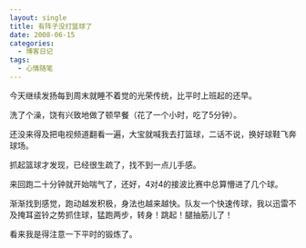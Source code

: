 ```yaml
---
layout: single
title: 有阵子没打篮球了
date: 2008-06-15
categories:
  - 博客日记
tags:
  - 心情随笔
---
```


今天继续发扬每到周末就睡不着觉的光荣传统，比平时上班起的还早。

洗了个澡，饶有兴致地做了顿早餐（花了一个小时，吃了5分钟）。

还没来得及把电视频道翻看一遍，大宝就喊我去打篮球，二话不说，换好球鞋飞奔球场。

抓起篮球才发现，已经很生疏了，找不到一点儿手感。

来回跑二十分钟就开始喘气了，还好，4对4的接波比赛中总算懵进了几个球。

渐渐找到感觉，跑动越发积极，身法也越来越快。队友一个快速传球，我以迅雷不及掩耳盗铃之势抓住球，猛跑两步，转身！跳起！腿抽筋儿了！

看来我是得注意一下平时的锻炼了。
